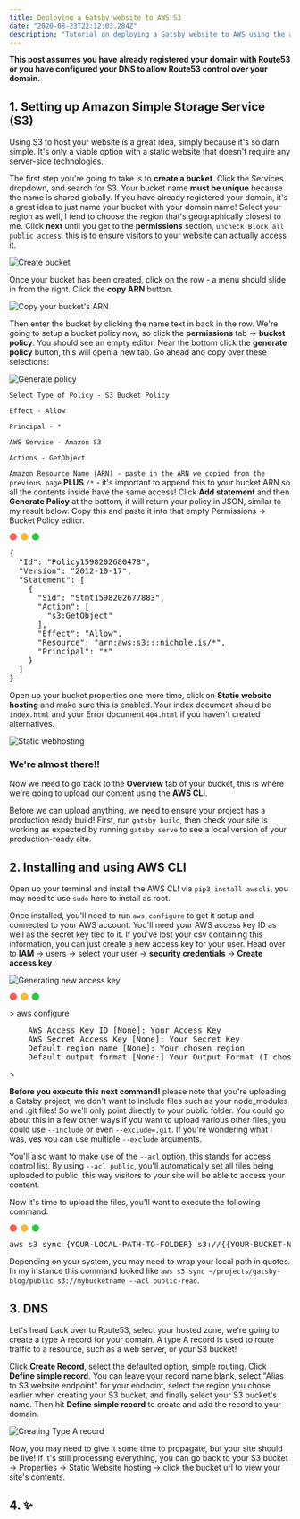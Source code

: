 ```yaml
---
title: Deploying a Gatsby website to AWS S3
date: "2020-08-23T22:12:03.284Z"
description: "Tutorial on deploying a Gatsby website to AWS using the awscli, without CloudFront"
---
```


**This post assumes you have already registered your domain with Route53 or you have configured your DNS to allow Route53 control over your domain.**

## 1. Setting up Amazon Simple Storage Service (S3)

Using S3 to host your website is a great idea, simply because it's so darn simple. It's only a viable option with a static website that doesn't require any server-side technologies.

The first step you're going to take is to **create a bucket**. Click the Services dropdown, and search for S3. Your bucket name **must be unique** because the name is shared globally. If you have already registered your domain, it's a great idea to just name your bucket with your domain name! Select your region as well, I tend to choose the region that's geographically closest to me. Click **next** until you get to the **permissions** section, `uncheck Block all public access`, this is to ensure visitors to your website can actually access it.

![Create bucket](./createBucket.png)

Once your bucket has been created, click on the row - a menu should slide in from the right. Click the **copy ARN** button. 

![Copy your bucket's ARN](./copyARN.png)

Then enter the bucket by clicking the name text in back in the row. We're going to setup a bucket policy now, so click the **permissions** tab -> **bucket policy**. You should see an empty editor. Near the bottom click the **generate policy** button, this will open a new tab. Go ahead and copy over these selections:

![Generate policy](./policyGenerator.png)

`Select Type of Policy - S3 Bucket Policy`

`Effect - Allow`

`Principal - *`

`AWS Service - Amazon S3`

`Actions - GetObject`

`Amazon Resource Name (ARN) - paste in the ARN we copied from the previous page` **PLUS** `/*` - it's important to append this to your bucket ARN so all the contents inside have the same access!
Click **Add statement** and then **Generate Policy** at the bottom, it will return your policy in JSON, similar to my result below. Copy this and paste it into that empty Permissions -> Bucket Policy editor.

<div class="codeblock">
<svg xmlns="http://www.w3.org/2000/svg" width="54" height="14" viewBox="0 0 54 14"><g fill="none" fill-rule="evenodd" transform="translate(1 1)"><circle cx="6" cy="6" r="6" fill="#FF5F56" stroke="#E0443E" strokeWidth=".5"></circle><circle cx="26" cy="6" r="6" fill="#FFBD2E" stroke="#DEA123" strokeWidth=".5"></circle><circle cx="46" cy="6" r="6" fill="#27C93F" stroke="#1AAB29" strokeWidth=".5"></circle></g></svg>

<pre class="result">
{
  "Id": "Policy1598202680478",
  "Version": "2012-10-17",
  "Statement": [
    {
      "Sid": "Stmt1598202677883",
      "Action": [
        "s3:GetObject"
      ],
      "Effect": "Allow",
      "Resource": "arn:aws:s3:::nichole.is/*",
      "Principal": "*"
    }
  ]
}
</pre>
</div>

Open up your bucket properties one more time, click on **Static website hosting** and make sure this is enabled. Your index document should be `index.html` and your Error document `404.html` if you haven't created alternatives.

![Static webhosting](./staticHosting.png)

### We're almost there!!

Now we need to go back to the **Overview** tab of your bucket, this is where we're going to upload our content using the **AWS CLI**.

Before we can upload anything, we need to ensure your project has a production ready build! First, run `gatsby build`, then check your site is working as expected by running `gatsby serve` to see a local version of your production-ready site.

## 2. Installing and using AWS CLI

Open up your terminal and install the AWS CLI via `pip3 install awscli`, you may need to use `sudo` here to install as root.

Once installed, you'll need to run `aws configure` to get it setup and connected to your AWS account. You'll need your AWS access key ID as well as the secret key tied to it. If you've lost your csv containing this information, you can just create a new access key for your user. Head over to **IAM** -> users -> select your user -> **security credentials** -> **Create access key**

![Generating new access key](./acessKey.png)

<div class="codeblock">
<svg xmlns="http://www.w3.org/2000/svg" width="54" height="14" viewBox="0 0 54 14"><g fill="none" fill-rule="evenodd" transform="translate(1 1)"><circle cx="6" cy="6" r="6" fill="#FF5F56" stroke="#E0443E" strokeWidth=".5"></circle><circle cx="26" cy="6" r="6" fill="#FFBD2E" stroke="#DEA123" strokeWidth=".5"></circle><circle cx="46" cy="6" r="6" fill="#27C93F" stroke="#1AAB29" strokeWidth=".5"></circle></g></svg>

<span class="ps1">> </span><span class="command">aws configure</span>
<pre class="result">
    AWS Access Key ID [None]: Your Access Key
    AWS Secret Access Key [None]: Your Secret Key
    Default region name [None]: Your chosen region
    Default output format [None:] Your Output Format (I chose JSON)
</pre>
<span class="ps1">></span>
</div>

**Before you execute this next command!** please note that you're uploading a Gatsby project, we don't want to include files such as your node_modules and .git files! So we'll only point directly to your public folder. You could go about this in a few other ways if you want to upload various other files, you could use `--include` or even `--exclude=.git`. If you're wondering what I was, yes you can use multiple `--exclude` arguments.

You'll also want to make use of the `--acl` option, this stands for access control list. By using `--acl public`, you'll automatically set all files being uploaded to public, this way visitors to your site will be able to access your content.

Now it's time to upload the files, you'll want to execute the following command:

<div class="codeblock">
<svg xmlns="http://www.w3.org/2000/svg" width="54" height="14" viewBox="0 0 54 14"><g fill="none" fill-rule="evenodd" transform="translate(1 1)"><circle cx="6" cy="6" r="6" fill="#FF5F56" stroke="#E0443E" strokeWidth=".5"></circle><circle cx="26" cy="6" r="6" fill="#FFBD2E" stroke="#DEA123" strokeWidth=".5"></circle><circle cx="46" cy="6" r="6" fill="#27C93F" stroke="#1AAB29" strokeWidth=".5"></circle></g></svg>

<pre class="result">
aws s3 sync {YOUR-LOCAL-PATH-TO-FOLDER} s3://{{YOUR-BUCKET-NAME} --acl public-read
</pre>
</div>

Depending on your system, you may need to wrap your local path in quotes. In my instance this command looked like `aws s3 sync ~/projects/gatsby-blog/public s3://mybucketname --acl public-read`.


## 3. DNS

Let's head back over to Route53, select your hosted zone, we're going to create a type A record for your domain. A type A record is used to route traffic to a resource, such as a web server, or your S3 bucket!

Click **Create Record**, select the defaulted option, simple routing. Click **Define simple record**. You can leave your record name blank, select "Alias to S3 website endpoint" for your endpoint, select the region you chose earlier when creating your S3 bucket, and finally select your S3 bucket's name. Then hit **Define simple record** to create and add the record to your domain.

![Creating Type A record](./typArecord.png)

Now, you may need to give it some time to propagate, but your site should be live! If it's still processing everything, you can go back to your S3 bucket -> Properties -> Static Website hosting -> click the bucket url to view your site's contents.

## 4. ✨